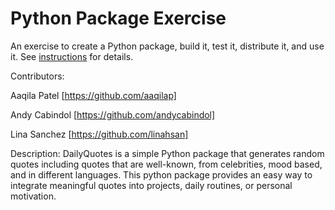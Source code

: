 # Python Package Exercise

An exercise to create a Python package, build it, test it, distribute it, and use it. See [instructions](./instructions.md) for details.

Contributors:

Aaqila Patel 
[https://github.com/aaqilap]

Andy Cabindol 
[https://github.com/andycabindol]

Lina Sanchez 
[https://github.com/linahsan]

Description:
DailyQuotes is a simple Python package that generates random quotes including quotes that are well-known, from celebrities, mood based, and in different languages. This python package provides an easy way to integrate meaningful quotes into projects, daily routines, or personal motivation.  



